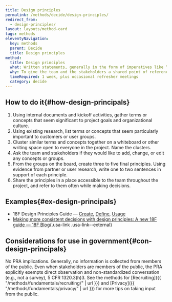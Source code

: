 ```yaml
---
title: Design principles
permalink: /methods/decide/design-principles/
redirect_from:
  - design-principles/
layout: layouts/method-card
tags: methods
eleventyNavigation:
  key: methods
  parent: Decide
  title: Design principles
method:
  title: Design principles
  what: Written statements, generally in the form of imperatives like “Earn people’s trust,” that serve as guiding lights during decision-making.
  why: To give the team and the stakeholders a shared point of reference when negotiating next steps. Good design principles are specific to the project, not general truths, and should help teams say “no” to otherwise interesting proposals or generate ideas when they’re stuck.
  timeRequired: 1 week, plus occasional refresher meetings
  category: decide
---
```


## How to do it{#how-design-principals}

1. Using internal documents and kickoff activities, gather terms or concepts that seem significant to project goals and organizational culture.
1. Using existing research, list terms or concepts that seem particularly important to customers or user groups.
1. Cluster similar terms and concepts together on a whiteboard or other writing space open to everyone in the project. Name the clusters.
1. Ask the team and stakeholders if they would like to add, change, or edit any concepts or groups.
1. From the groups on the board, create three to five final principles. Using evidence from partner or user research, write one to two sentences in support of each principle.
1. Share the principles in a place accessible to the team throughout the project, and refer to them often while making decisions.

<section class="method--section method--section--18f-example" markdown="1" >

## Examples{#ex-design-principals}
- 18F Design Principles Guide — [Create](https://github.com/18F/design-principles-guide/blob/18f-pages/pages/create.md), [Define](https://github.com/18F/design-principles-guide/blob/18f-pages/pages/define.md), [Usage](https://github.com/18F/design-principles-guide/blob/18f-pages/pages/usage.md)
- [Making more consistent decisions with design principles: A new 18F guide — 18F Blog](https://18f.gsa.gov/2016/04/08/making-more-consistent-decisions-with-design-principles-a-new-18f-guide/){.usa-link .usa-link--external}

</section>

<section class="method--section method--section--government-considerations" markdown="1" >

## Considerations for use in government{#con-design-principals}

No PRA implications. Generally, no information is collected from members of the public. Even when stakeholders are members of the public, the PRA explicitly exempts direct observation and non-standardized conversation (e.g., not a survey), 5 CFR 1320.3(h)3. See the methods for
[Recruiting]({{ "/methods/fundamentals/recruiting/" | url }}) and [Privacy]({{ "/methods/fundamentals/privacy/" | url }}) for more tips on taking input from the public.
</section>
